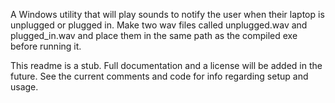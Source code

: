 A Windows utility that will play sounds to notify the user when their laptop is unplugged or plugged in. Make two wav files called unplugged.wav and plugged_in.wav and place them in the same path as the compiled exe before running it.

This readme is a stub. Full documentation and a license will be added in the future. See the current comments and code for info regarding setup and usage.
